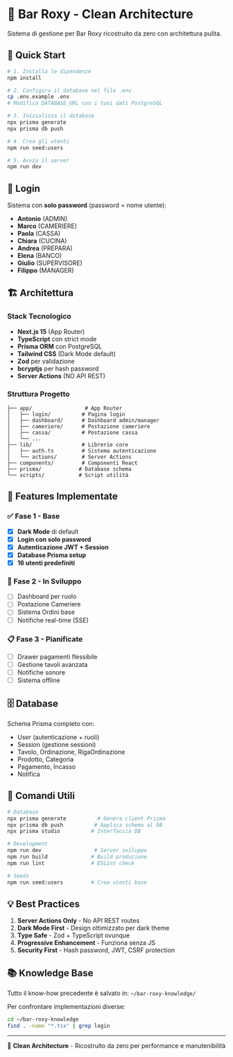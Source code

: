 # 🌙 Bar Roxy - Clean Architecture

Sistema di gestione per Bar Roxy ricostruito da zero con architettura pulita.

## 🚀 Quick Start

```bash
# 1. Installa le dipendenze
npm install

# 2. Configura il database nel file .env
cp .env.example .env
# Modifica DATABASE_URL con i tuoi dati PostgreSQL

# 3. Inizializza il database
npx prisma generate
npx prisma db push

# 4. Crea gli utenti
npm run seed:users

# 5. Avvia il server
npm run dev
```

## 🔐 Login

Sistema con **solo password** (password = nome utente):

- **Antonio** (ADMIN)
- **Marco** (CAMERIERE) 
- **Paola** (CASSA)
- **Chiara** (CUCINA)
- **Andrea** (PREPARA)
- **Elena** (BANCO)
- **Giulio** (SUPERVISORE)
- **Filippo** (MANAGER)

## 🏗️ Architettura

### Stack Tecnologico
- **Next.js 15** (App Router)
- **TypeScript** con strict mode
- **Prisma ORM** con PostgreSQL
- **Tailwind CSS** (Dark Mode default)
- **Zod** per validazione
- **bcryptjs** per hash password
- **Server Actions** (NO API REST)

### Struttura Progetto
```
├── app/                 # App Router
│   ├── login/          # Pagina login
│   ├── dashboard/      # Dashboard admin/manager
│   ├── cameriere/      # Postazione cameriere
│   ├── cassa/          # Postazione cassa
│   └── ...
├── lib/                # Librerie core
│   ├── auth.ts         # Sistema autenticazione
│   └── actions/        # Server Actions
├── components/         # Componenti React
├── prisma/            # Database schema
└── scripts/           # Script utilità
```

## 🎯 Features Implementate

### ✅ Fase 1 - Base
- [x] **Dark Mode** di default
- [x] **Login con solo password**
- [x] **Autenticazione JWT + Session**
- [x] **Database Prisma setup**
- [x] **16 utenti predefiniti**

### 🚧 Fase 2 - In Sviluppo
- [ ] Dashboard per ruolo
- [ ] Postazione Cameriere
- [ ] Sistema Ordini base
- [ ] Notifiche real-time (SSE)

### 📋 Fase 3 - Pianificate
- [ ] Drawer pagamenti flessibile
- [ ] Gestione tavoli avanzata
- [ ] Notifiche sonore
- [ ] Sistema offline

## 🗄️ Database

Schema Prisma completo con:
- User (autenticazione + ruoli)
- Session (gestione sessioni)
- Tavolo, Ordinazione, RigaOrdinazione
- Prodotto, Categoria
- Pagamento, Incasso
- Notifica

## 🔧 Comandi Utili

```bash
# Database
npx prisma generate          # Genera client Prisma
npx prisma db push          # Applica schema al DB
npx prisma studio          # Interfaccia DB

# Development
npm run dev                 # Server sviluppo
npm run build              # Build produzione
npm run lint               # ESLint check

# Seeds
npm run seed:users         # Crea utenti base
```

## 💡 Best Practices

1. **Server Actions Only** - No API REST routes
2. **Dark Mode First** - Design ottimizzato per dark theme
3. **Type Safe** - Zod + TypeScript ovunque
4. **Progressive Enhancement** - Funziona senza JS
5. **Security First** - Hash password, JWT, CSRF protection

## 📚 Knowledge Base

Tutto il know-how precedente è salvato in:
`~/bar-roxy-knowledge/`

Per confrontare implementazioni diverse:
```bash
cd ~/bar-roxy-knowledge
find . -name "*.tsx" | grep login
```

---

🌟 **Clean Architecture** - Ricostruito da zero per performance e manutenibilità